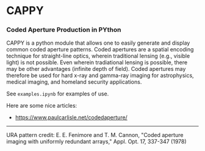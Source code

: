 # CAPPY
### Coded Aperture Production in PYthon

CAPPY is a python module that allows one to easily generate and display common coded aperture patterns. Coded apertures are a spatial encoding technique for straight-line optics, wherein traditional lensing (e.g., visible light) is not possible. Even wherein tradiational lensing is possible, there may be other advantages (infinite depth of field). Coded apertures may therefore be used for hard x-ray and gamma-ray imaging for astrophysics, medical imaging, and homeland security applications.

See `examples.ipynb` for examples of use.

Here are some nice articles:
- https://www.paulcarlisle.net/codedaperture/

---

URA pattern credit: E. E. Fenimore and T. M. Cannon, "Coded aperture imaging with uniformly redundant arrays," Appl. Opt. 17, 337-347 (1978)
